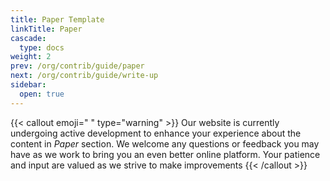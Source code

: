 ```yaml
---
title: Paper Template
linkTitle: Paper
cascade:
  type: docs
weight: 2
prev: /org/contrib/guide/paper
next: /org/contrib/guide/write-up
sidebar:
  open: true
---
```


{{< callout emoji=" " type="warning" >}}
Our website is currently undergoing active development to enhance your experience about the content in *Paper* section. We welcome any questions or feedback you may have as we work to bring you an even better online platform. Your patience and input are valued as we strive to make improvements
{{< /callout >}}
